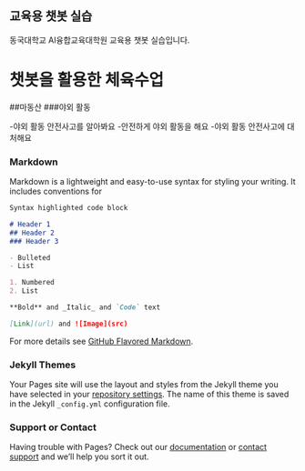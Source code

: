 ## 교육용 챗봇 실습

동국대학교 AI융합교육대학원 교육용 챗봇 실습입니다.

# 챗봇을 활용한 체육수업
##마동산
###야외 활동

-야외 활동 안전사고를 알아봐요
-안전하게 야외 활동을 해요
-야외 활동 안전사고에 대처해요

### Markdown

Markdown is a lightweight and easy-to-use syntax for styling your writing. It includes conventions for

```markdown
Syntax highlighted code block

# Header 1
## Header 2
### Header 3

- Bulleted
- List

1. Numbered
2. List

**Bold** and _Italic_ and `Code` text

[Link](url) and ![Image](src)
```

For more details see [GitHub Flavored Markdown](https://guides.github.com/features/mastering-markdown/).

### Jekyll Themes

Your Pages site will use the layout and styles from the Jekyll theme you have selected in your [repository settings](https://github.com/joeyongjun/ps-1/settings/pages). The name of this theme is saved in the Jekyll `_config.yml` configuration file.

### Support or Contact

Having trouble with Pages? Check out our [documentation](https://docs.github.com/categories/github-pages-basics/) or [contact support](https://support.github.com/contact) and we’ll help you sort it out.
